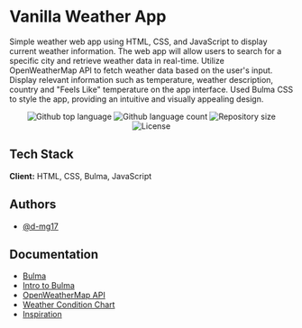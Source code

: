 
# Vanilla Weather App


Simple weather web app using HTML, CSS, and JavaScript to display current weather information. The web app will allow users to search for a specific city and retrieve weather data in real-time. Utilize  OpenWeatherMap API to fetch weather data based on the user's input. Display relevant information such as temperature, weather description, country and "Feels Like" temperature on the app interface. Used Bulma CSS to style the app, providing an intuitive and visually appealing design.

<p align="center">
  <img alt="Github top language" src="https://img.shields.io/github/languages/top/d-mg17/vanilla-weather-app?color=56BEB8">

  <img alt="Github language count" src="https://img.shields.io/github/languages/count/d-mg17/vanilla-weather-app?color=56BEB8">

  <img alt="Repository size" src="https://img.shields.io/github/repo-size/d-mg17/vanilla-weather-app?color=56BEB8">

  <img alt="License" src="https://img.shields.io/github/license/d-mg17/vanilla-weather-app?color=56BEB8">

  <!-- <img alt="Github issues" src="https://img.shields.io/github/issues/{{YOUR_GITHUB_USERNAME}}/vanilla-weather-app?color=56BEB8" /> -->

  <!-- <img alt="Github forks" src="https://img.shields.io/github/forks/{{YOUR_GITHUB_USERNAME}}/vanilla-weather-app?color=56BEB8" /> -->

  <!-- <img alt="Github stars" src="https://img.shields.io/github/stars/{{YOUR_GITHUB_USERNAME}}/vanilla-weather-app?color=56BEB8" /> -->
</p>

## Tech Stack

**Client:** HTML, CSS, Bulma, JavaScript



## Authors

- [@d-mg17](https://www.github.com/d-mg17)


## Documentation

- [Bulma](https://bulma.io/documentation/)
- [Intro to Bulma](https://www.youtube.com/watch?v=ouI1_tZ1yK4)
- [OpenWeatherMap API](https://openweathermap.org/current)
- [Weather Condition Chart](https://openweathermap.org/weather-conditions)
- [Inspiration](https://webdesign.tutsplus.com/tutorials/build-a-simple-weather-app-with-vanilla-javascript--cms-33893#weatherapi)
